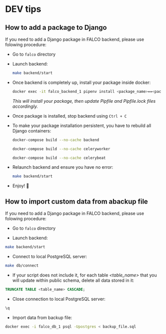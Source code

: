 # DEV tips

## How to add a package to Django

If you need to add a Django package in FALCO backend, please use folowing procedure:

- Go to `falco` directory

- Launch backend:

  ```sh
  make backend/start
  ```

- Once backend is completely up, install your package inside docker:

  ```sh
  docker exec -it falco_backend_1 pipenv install <package_name>==<package_version>
  ```

  _This will install your package, then update Pipfile and Pipfile.lock files accordingly._

- Once package is installed, stop backend using `Ctrl + C`

- To make your package installation persistent, you have to rebuild all Django containers:

  ```sh
  docker-compose build --no-cache backend

  docker-compose build --no-cache celeryworker

  docker-compose build --no-cache celerybeat
  ```

- Relaunch backend and ensure you have no error:
  ```sh
  make backend/start
  ```
- Enjoy! 🎉

## How to import custom data from abackup file

If you need to add a Django package in FALCO backend, please use folowing procedure:

- Go to `falco` directory

- Launch backend:

```sh
make backend/start
```

- Connect to local PostgreSQL server:

```bash
make db/connect
```

- If your script does not include it, for each table _<table_name>_ that you will update within public schema, delete all data stored in it:

```sql
TRUNCATE TABLE <table_name> CASCADE;
```

- Close connection to local PostgreSQL server:

```sql
\q
```

- Import data from backup file:

```bash
docker exec -i falco_db_1 psql -Upostgres < backup_file.sql
```
